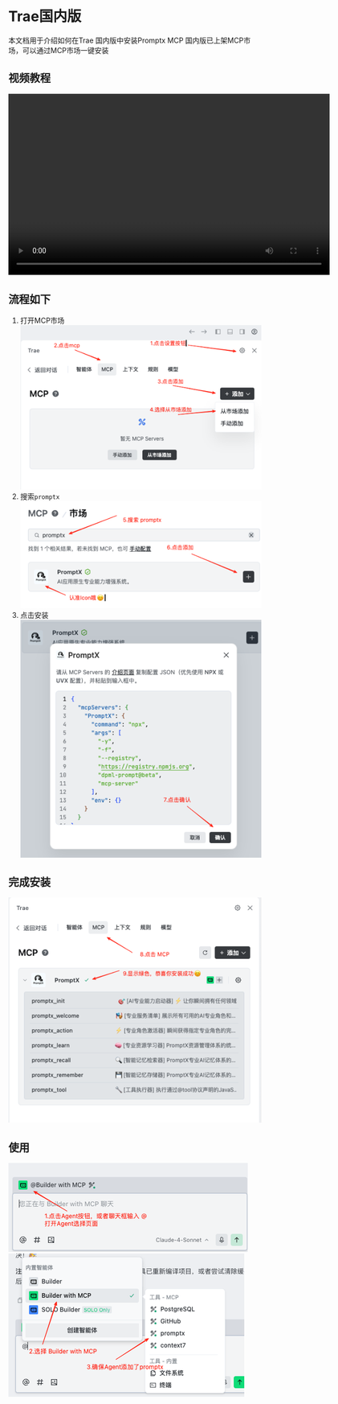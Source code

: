 # Trae国内版

本文档用于介绍如何在Trae 国内版中安装Promptx MCP
国内版已上架MCP市场，可以通过MCP市场一键安装

## 视频教程
<video width="640" height="360" controls>
  <source src="./Videos/trae-国内版.mov" type="video/quicktime">
  您的浏览器不支持 video 标签。
</video>

## 流程如下
1. 打开MCP市场
![MCP页面1](./Imgs/img-1.png)
2. 搜索`promptx`
![MCP页面1](./Imgs/img-2.png)
3. 点击安装 
![MCP页面3](./Imgs/img-3.png)

## 完成安装
![MCP页面4](./Imgs/img-4.png)

## 使用
![使用指南1](./Imgs/img-5.png)
![使用指南2](./Imgs/img-6.png)